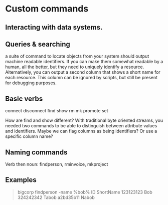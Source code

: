 Custom commands
===

Interacting with data systems.
--

Queries & searching
---

a suite of command to locate objects from your system should output machine readable identifiers. If you can make them somewhat readable by a human, all the better, but they need to uniquely identify a resource. Alternatively, you can output a second column that shows a short name for each resource. This column can be ignored by scripts, but still be present for debugging purposes.

Basic verbs
---

connect
disconnect
find
show
rm
mk
promote
set

How are find and show different? With traditional byte oriented streams, you needed two commands to be able to distinguish between attribute values and identifiers. Maybe we can flag columns as being identifiers? Or use a specific column name?

Naming commands
---

Verb then noun: findperson, rminvoice, mkproject

Examples
--

> bigcorp findperson -name %bob%
ID			ShortName
123123123	Bob
324242342	Tabob
a2bd35b11   Nabob

